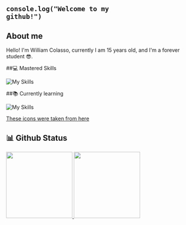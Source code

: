 ## <code>console.log("Welcome to my github!")</code>

## About me
Hello! I'm William Colasso, currently I am 15 years old, and I'm a forever student 😎.

##💻 Mastered Skills

![My Skills](https://skillicons.dev/icons?i=vscode,discord,github,ps,ai,svg&theme=dark)


##📚 Currently learning

 ![My Skills](https://skillicons.dev/icons?i=arch,arduino,css,js,html,git&theme=dark)

<a href="https://skillicons.dev" rel="external" target="_blank">These icons were taken from here</a>

## 📊 Github Status

<table>
 <a href="https://github.com/William-Colasso">
  <img height="180em" src="https://github-readme-stats.vercel.app/api?username=William-Colasso&show_icons=true&theme=night&include_all_commits=true&count_private=true"/>
  <img height="180em" src="https://github-readme-stats.vercel.app/api/top-langs/?username=William-Colasso&layout=compact&langs_count=6"/>
</table>

